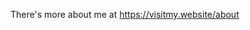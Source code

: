 There's more about me at https://visitmy.website/about

<!---
stevenjmesser/stevenjmesser is a ✨ special ✨ repository because its `README.md` (this file) appears on your GitHub profile.
You can click the Preview link to take a look at your changes.
--->
